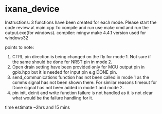 # ixana_device

Instructions: 
3 functions have been created for each mode. Please start the code review at main.cpp
To compile and run use make cmd and run the output.exe(for windows).
compiler: mingw make 4.4.1 version used for windows32

points to note:

1. CTRL pin direction is being changed on the fly for mode 1. Not sure if the same should be done for NRST pin in mode 2.
2. Open drain setting have been provided only for MCU output pin in gpio.hpp but it is needed for input pin e.g DONE pin. 
3. send_communications function has not been called in mode 1 as the comms signal has not been shown there. For similar reasons timeout for Done signal has not been added in mode 1 and mode 2.
4. pin init, deinit and write function failure is not handled as it is not clear what would be the failure handling for it.

time estimate ~2hrs and 15 mins